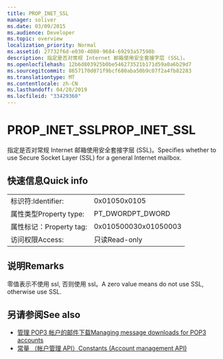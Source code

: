```yaml
---
title: PROP_INET_SSL
manager: soliver
ms.date: 03/09/2015
ms.audience: Developer
ms.topic: overview
localization_priority: Normal
ms.assetid: 27732f6d-e030-4080-9684-69293a57598b
description: 指定是否对常规 Internet 邮箱使用安全套接字层 (SSL)。
ms.openlocfilehash: 12b6d803925b0be546273521b171d59a0a6b29d7
ms.sourcegitcommit: 8657170d071f9bcf680aba50b9c07f2a4fb82283
ms.translationtype: MT
ms.contentlocale: zh-CN
ms.lasthandoff: 04/28/2019
ms.locfileid: "33429360"
---
```

# <a name="propinetssl"></a><span data-ttu-id="f3648-103">PROP_INET_SSL</span><span class="sxs-lookup"><span data-stu-id="f3648-103">PROP_INET_SSL</span></span>

<span data-ttu-id="f3648-104">指定是否对常规 Internet 邮箱使用安全套接字层 (SSL)。</span><span class="sxs-lookup"><span data-stu-id="f3648-104">Specifies whether to use Secure Socket Layer (SSL) for a general Internet mailbox.</span></span>
  
## <a name="quick-info"></a><span data-ttu-id="f3648-105">快速信息</span><span class="sxs-lookup"><span data-stu-id="f3648-105">Quick info</span></span>

|||
|:-----|:-----|
|<span data-ttu-id="f3648-106">标识符:</span><span class="sxs-lookup"><span data-stu-id="f3648-106">Identifier:</span></span>  <br/> |<span data-ttu-id="f3648-107">0x0105</span><span class="sxs-lookup"><span data-stu-id="f3648-107">0x0105</span></span>  <br/> |
|<span data-ttu-id="f3648-108">属性类型</span><span class="sxs-lookup"><span data-stu-id="f3648-108">Property type:</span></span>  <br/> |<span data-ttu-id="f3648-109">PT_DWORD</span><span class="sxs-lookup"><span data-stu-id="f3648-109">PT_DWORD</span></span>  <br/> |
|<span data-ttu-id="f3648-110">属性标记：</span><span class="sxs-lookup"><span data-stu-id="f3648-110">Property tag:</span></span>  <br/> |<span data-ttu-id="f3648-111">0x01050003</span><span class="sxs-lookup"><span data-stu-id="f3648-111">0x01050003</span></span>  <br/> |
|<span data-ttu-id="f3648-112">访问权限</span><span class="sxs-lookup"><span data-stu-id="f3648-112">Access:</span></span>  <br/> |<span data-ttu-id="f3648-113">只读</span><span class="sxs-lookup"><span data-stu-id="f3648-113">Read-only</span></span>  <br/> |
   
## <a name="remarks"></a><span data-ttu-id="f3648-114">说明</span><span class="sxs-lookup"><span data-stu-id="f3648-114">Remarks</span></span>

<span data-ttu-id="f3648-115">零值表示不使用 ssl, 否则使用 ssl。</span><span class="sxs-lookup"><span data-stu-id="f3648-115">A zero value means do not use SSL, otherwise use SSL.</span></span>
  
## <a name="see-also"></a><span data-ttu-id="f3648-116">另请参阅</span><span class="sxs-lookup"><span data-stu-id="f3648-116">See also</span></span>

- [<span data-ttu-id="f3648-117">管理 POP3 帐户的邮件下载</span><span class="sxs-lookup"><span data-stu-id="f3648-117">Managing message downloads for POP3 accounts</span></span>](managing-message-downloads-for-pop3-accounts.md)  
- [<span data-ttu-id="f3648-118">常量 （帐户管理 API）</span><span class="sxs-lookup"><span data-stu-id="f3648-118">Constants (Account management API)</span></span>](constants-account-management-api.md)

